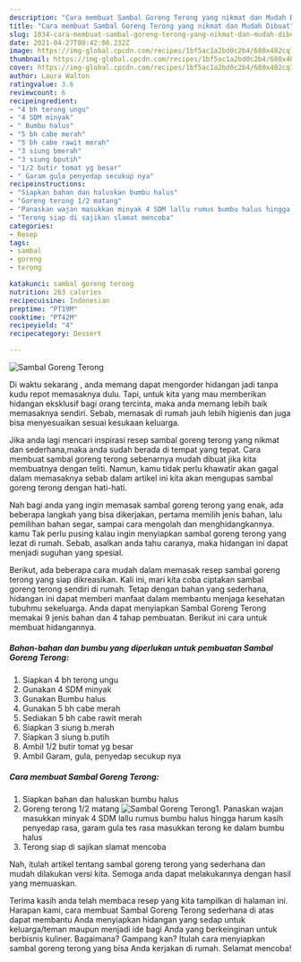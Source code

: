 ```yaml
---
description: "Cara membuat Sambal Goreng Terong yang nikmat dan Mudah Dibuat"
title: "Cara membuat Sambal Goreng Terong yang nikmat dan Mudah Dibuat"
slug: 1034-cara-membuat-sambal-goreng-terong-yang-nikmat-dan-mudah-dibuat
date: 2021-04-27T00:42:08.232Z
image: https://img-global.cpcdn.com/recipes/1bf5ac1a2bd0c2b4/680x482cq70/sambal-goreng-terong-foto-resep-utama.jpg
thumbnail: https://img-global.cpcdn.com/recipes/1bf5ac1a2bd0c2b4/680x482cq70/sambal-goreng-terong-foto-resep-utama.jpg
cover: https://img-global.cpcdn.com/recipes/1bf5ac1a2bd0c2b4/680x482cq70/sambal-goreng-terong-foto-resep-utama.jpg
author: Laura Walton
ratingvalue: 3.6
reviewcount: 6
recipeingredient:
- "4 bh terong ungu"
- "4 SDM minyak"
- " Bumbu halus"
- "5 bh cabe merah"
- "5 bh cabe rawit merah"
- "3 siung bmerah"
- "3 siung bputih"
- "1/2 butir tomat yg besar"
- " Garam gula penyedap secukup nya"
recipeinstructions:
- "Siapkan bahan dan haluskan bumbu halus"
- "Goreng terong 1/2 matang"
- "Panaskan wajan masukkan minyak 4 SDM lallu rumus bumbu halus hingga harum kasih penyedap rasa, garam gula tes rasa masukkan terong ke dalam bumbu halus"
- "Terong siap di sajikan slamat mencoba"
categories:
- Resep
tags:
- sambal
- goreng
- terong

katakunci: sambal goreng terong 
nutrition: 263 calories
recipecuisine: Indonesian
preptime: "PT19M"
cooktime: "PT42M"
recipeyield: "4"
recipecategory: Dessert

---
```



![Sambal Goreng Terong](https://img-global.cpcdn.com/recipes/1bf5ac1a2bd0c2b4/680x482cq70/sambal-goreng-terong-foto-resep-utama.jpg)

Di waktu  sekarang , anda memang dapat mengorder hidangan jadi tanpa kudu repot memasaknya dulu. Tapi, untuk kita yang mau memberikan hidangan eksklusif bagi orang tercinta, maka anda memang lebih baik memasaknya sendiri. Sebab, memasak di rumah jauh lebih higienis dan juga bisa menyesuaikan sesuai kesukaan keluarga.

Jika anda lagi mencari inspirasi resep sambal goreng terong yang nikmat dan sederhana,maka anda sudah berada di tempat yang tepat. Cara membuat sambal goreng terong  sebenarnya mudah dibuat jika kita membuatnya dengan teliti. Namun, kamu tidak perlu khawatir akan gagal dalam memasaknya 
sebab dalam artikel ini kita akan mengupas sambal goreng terong dengan hati-hati.  



Nah bagi anda yang ingin memasak sambal goreng terong yang enak, ada beberapa langkah yang bisa dikerjakan, pertama memilih jenis bahan, lalu pemilihan bahan segar, sampai cara mengolah dan menghidangkannya. kamu Tak perlu pusing kalau ingin menyiapkan sambal goreng terong yang lezat di rumah. Sebab, asalkan anda  tahu caranya, maka hidangan ini dapat menjadi suguhan yang spesial.

Berikut, ada beberapa cara mudah dalam memasak resep sambal goreng terong yang siap dikreasikan. Kali ini, mari kita coba ciptakan sambal goreng terong sendiri di rumah. Tetap dengan bahan yang sederhana, hidangan ini dapat memberi manfaat dalam membantu menjaga kesehatan tubuhmu sekeluarga. Anda dapat menyiapkan Sambal Goreng Terong memakai 9 jenis bahan dan 4 tahap pembuatan. Berikut ini cara untuk membuat hidangannya.

<!--inarticleads1-->

##### Bahan-bahan dan bumbu yang diperlukan untuk pembuatan Sambal Goreng Terong:

1. Siapkan 4 bh terong ungu
1. Gunakan 4 SDM minyak
1. Gunakan  Bumbu halus
1. Gunakan 5 bh cabe merah
1. Sediakan 5 bh cabe rawit merah
1. Siapkan 3 siung b.merah
1. Siapkan 3 siung b.putih
1. Ambil 1/2 butir tomat yg besar
1. Ambil  Garam, gula, penyedap secukup nya




<!--inarticleads2-->

##### Cara membuat Sambal Goreng Terong:

1. Siapkan bahan dan haluskan bumbu halus
1. Goreng terong 1/2 matang
<img src="https://img-global.cpcdn.com/steps/10e5490dc0e25559/160x128cq70/sambal-goreng-terong-langkah-memasak-2-foto.jpg" alt="Sambal Goreng Terong">1. Panaskan wajan masukkan minyak 4 SDM lallu rumus bumbu halus hingga harum kasih penyedap rasa, garam gula tes rasa masukkan terong ke dalam bumbu halus
1. Terong siap di sajikan slamat mencoba




Nah, itulah artikel tentang  sambal goreng terong  yang sederhana dan mudah dilakukan versi kita. Semoga anda dapat melakukannya dengan hasil yang memuaskan. 

Terima kasih anda telah membaca resep yang kita tampilkan di halaman ini. Harapan kami, cara membuat  Sambal Goreng Terong sederhana di atas dapat membantu Anda menyiapkan hidangan yang sedap untuk keluarga/teman maupun menjadi ide bagi Anda yang berkeinginan untuk berbisnis kuliner. Bagaimana? Gampang kan? Itulah cara menyiapkan sambal goreng terong yang bisa Anda kerjakan di rumah. Selamat mencoba!

